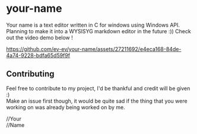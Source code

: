 # your-name

Your name is a text editor written in C for windows using Windows API. Planning to make it into a WYSISYG markdown editor in the future :)) Check out the video demo below !



https://github.com/ev-ev/your-name/assets/27211692/e4eca168-84de-4a74-9228-bdfa65d59f9f




## Contributing
Feel free to contribute to my project, I'd be thankful and credit will be given :)<br>
Make an issue first though, it would be quite sad if the thing that you were working on was already being worked on by me.

//Your<br>
//Name

